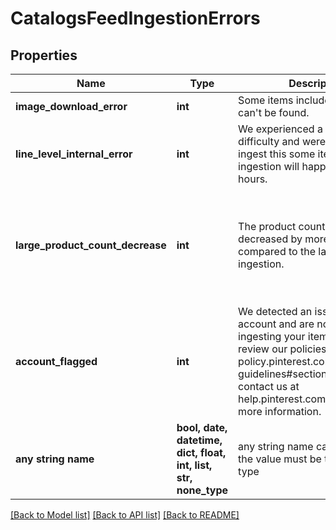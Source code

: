 # CatalogsFeedIngestionErrors


## Properties
Name | Type | Description | Notes
------------ | ------------- | ------------- | -------------
**image_download_error** | **int** | Some items include images that can&#39;t be found. | [optional] 
**line_level_internal_error** | **int** | We experienced a technical difficulty and were unable to ingest this some items. The next ingestion will happen in 24 hours. | [optional] 
**large_product_count_decrease** | **int** | The product count has decreased by more than 99% compared to the last successful ingestion. | [optional]  if omitted the server will use the default value of 1
**account_flagged** | **int** | We detected an issue with your account and are not currently ingesting your items. Please review our policies at policy.pinterest.com/community-guidelines#section-spam or contact us at help.pinterest.com/contact for more information. | [optional] 
**any string name** | **bool, date, datetime, dict, float, int, list, str, none_type** | any string name can be used but the value must be the correct type | [optional]

[[Back to Model list]](../README.md#documentation-for-models) [[Back to API list]](../README.md#documentation-for-api-endpoints) [[Back to README]](../README.md)


